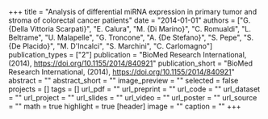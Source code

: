 +++
title = "Analysis of differential miRNA expression in primary tumor and stroma of colorectal cancer patients"
date = "2014-01-01"
authors = ["G. {Della Vittoria Scarpati}", "E. Calura", "M. {Di Marino}", "C. Romualdi", "L. Beltrame", "U. Malapelle", "G. Troncone", "A. {De Stefano}", "S. Pepe", "S. {De Placido}", "M. D'Incalci", "S. Marchini", "C. Carlomagno"]
publication_types = ["2"]
publication = "BioMed Research International, (2014), https://doi.org/10.1155/2014/840921"
publication_short = "BioMed Research International, (2014), https://doi.org/10.1155/2014/840921"
abstract = ""
abstract_short = ""
image_preview = ""
selected = false
projects = []
tags = []
url_pdf = ""
url_preprint = ""
url_code = ""
url_dataset = ""
url_project = ""
url_slides = ""
url_video = ""
url_poster = ""
url_source = ""
math = true
highlight = true
[header]
image = ""
caption = ""
+++
